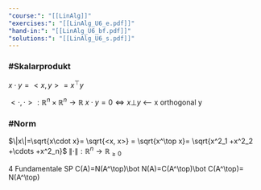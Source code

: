 ```yaml
---
"course:": "[[LinAlg]]"
"exercises:": "[[LinAlg_U6_e.pdf]]"
"hand-in:": "[[LinAlg_U6_bf.pdf]]"
"solutions:": "[[LinAlg_U6_s.pdf]]"
---
```




### #Skalarprodukt 
$x\cdot y = <x, y> = x^\top y$

$<\cdot , \cdot>: \mathbb{R}^n\times \mathbb{R}^n\rightarrow \mathbb{R}$
$x\cdot y = 0 \Leftrightarrow x \bot y$ <–– x orthogonal y

### #Norm 
$\|x\|=\sqrt{x\cdot x}= \sqrt{<x, x>} = \sqrt{x^\top x}= \sqrt{x^2_1 +x^2_2 +\cdots +x^2_n}$
$\|\cdot\|: \mathbb{R}^n\rightarrow \mathbb{R}_{\geq 0}$


4 Fundamentale SP
C(A)=N(A^\top)\bot
N(A)=C(A^\top)\bot
C(A^\top)=
N(A^\top)